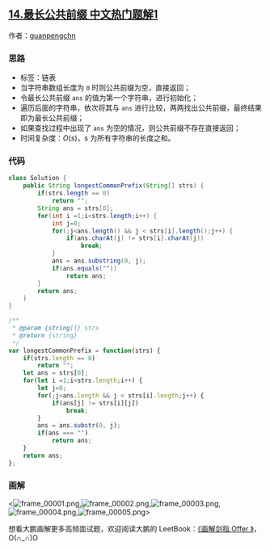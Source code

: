 ## [14.最长公共前缀 中文热门题解1](https://leetcode.cn/problems/longest-common-prefix/solutions/100000/hua-jie-suan-fa-14-zui-chang-gong-gong-qian-zhui-b)

作者：[guanpengchn](https://leetcode.cn/u/guanpengchn)
### 思路

- 标签：链表
- 当字符串数组长度为 `0` 时则公共前缀为空，直接返回；
- 令最长公共前缀 `ans` 的值为第一个字符串，进行初始化；
- 遍历后面的字符串，依次将其与 `ans` 进行比较，两两找出公共前缀，最终结果即为最长公共前缀；
- 如果查找过程中出现了 `ans` 为空的情况，则公共前缀不存在直接返回；
- 时间复杂度：$O(s)$，s 为所有字符串的长度之和。


### 代码

```Java []
class Solution {
    public String longestCommonPrefix(String[] strs) {
        if(strs.length == 0) 
            return "";
        String ans = strs[0];
        for(int i =1;i<strs.length;i++) {
            int j=0;
            for(;j<ans.length() && j < strs[i].length();j++) {
                if(ans.charAt(j) != strs[i].charAt(j))
                    break;
            }
            ans = ans.substring(0, j);
            if(ans.equals(""))
                return ans;
        }
        return ans;
    }
}
```

```JavaScript []
/**
 * @param {string[]} strs
 * @return {string}
 */
var longestCommonPrefix = function(strs) {
    if(strs.length == 0) 
        return "";
    let ans = strs[0];
    for(let i =1;i<strs.length;i++) {
        let j=0;
        for(;j<ans.length && j < strs[i].length;j++) {
            if(ans[j] != strs[i][j])
                break;
        }
        ans = ans.substr(0, j);
        if(ans === "")
            return ans;
    }
    return ans;
};
```

### 画解

<![frame_00001.png](https://pic.leetcode-cn.com/08a7d664e59901fc8c66a7cb7272838e3989bc6fdd250e37479dfef084e25925-frame_00001.png),![frame_00002.png](https://pic.leetcode-cn.com/9da173bfc4574f01569bfa5b6a9bdc9c5a5bfe13e100468153e0d89de772e245-frame_00002.png),![frame_00003.png](https://pic.leetcode-cn.com/2dbb8a55ded9b96ffc4937b48b9a94c7f0da9b27efa7366dfb49a6acdb1da66c-frame_00003.png),![frame_00004.png](https://pic.leetcode-cn.com/6a0762988b993290c07a8466b4c086c733fcab24e7b6c4878412b11774c8b96d-frame_00004.png),![frame_00005.png](https://pic.leetcode-cn.com/8ccbc8d811c6d4864173ec0d09508eb11514a98157d1ce8fa4241c735a4319df-frame_00005.png)>

想看大鹏画解更多高频面试题，欢迎阅读大鹏的 LeetBook：[《画解剑指 Offer 》](https://leetcode-cn.com/leetbook/detail/illustrate-lcof/)，O(∩_∩)O
